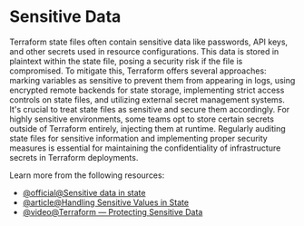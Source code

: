 # Sensitive Data

Terraform state files often contain sensitive data like passwords, API keys, and other secrets used in resource configurations. This data is stored in plaintext within the state file, posing a security risk if the file is compromised. To mitigate this, Terraform offers several approaches: marking variables as sensitive to prevent them from appearing in logs, using encrypted remote backends for state storage, implementing strict access controls on state files, and utilizing external secret management systems. It's crucial to treat state files as sensitive and secure them accordingly. For highly sensitive environments, some teams opt to store certain secrets outside of Terraform entirely, injecting them at runtime. Regularly auditing state files for sensitive information and implementing proper security measures is essential for maintaining the confidentiality of infrastructure secrets in Terraform deployments.

Learn more from the following resources:

- [@official@Sensitive data in state](https://developer.hashicorp.com/terraform/language/state/sensitive-data)
- [@article@Handling Sensitive Values in State](https://developer.hashicorp.com/terraform/plugin/best-practices/sensitive-state)
- [@video@Terraform — Protecting Sensitive Data](https://www.youtube.com/watch?v=yLc1YkB7DFo)